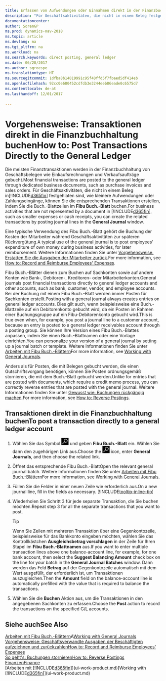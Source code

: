 ```yaml
---
title: Erfassen von Aufwendungen oder Einnahmen direkt in der Finanzbuchhaltung
description: "Für Geschäftsaktivitäten, die nicht in einem Beleg festgehlaten sind, wie kleinere Aufwendungen oder Zahlungseingänge, können Sie die entsprechenden Transaktionen erstellen, indem Sie die Buch.-Blattzeilen im Fibu Buch.-Blatt buchen."
documentationcenter: 
author: SorenGP
ms.prod: dynamics-nav-2018
ms.topic: article
ms.devlang: na
ms.tgt_pltfrm: na
ms.workload: na
ms.search.keywords: direct posting, general ledger
ms.date: 06/28/2017
ms.author: sgroespe
ms.translationtype: HT
ms.sourcegitcommit: 1dfba8b14019991c95f40ffd5f7fbaed5df414eb
ms.openlocfilehash: 92cc0e680452cdfdb3e3244eeb86eade0c6575d7
ms.contentlocale: de-at
ms.lasthandoff: 12/01/2017

---
```

# <a name="how-to-post-transactions-directly-to-the-general-ledger"></a><span data-ttu-id="4ce3a-103">Vorgehensweise: Transaktionen direkt in die Finanzbuchhaltung buchen</span><span class="sxs-lookup"><span data-stu-id="4ce3a-103">How to: Post Transactions Directly to the General Ledger</span></span>
<span data-ttu-id="4ce3a-104">Die meisten Finanztransaktionen werden in der Finanzbuchhaltung von Geschäftsbelegen wie Einkaufsrechnungen und Verkaufsaufträge gebucht.</span><span class="sxs-lookup"><span data-stu-id="4ce3a-104">Most financial transactions are posted to the general ledger through dedicated business documents, such as purchase invoices and sales orders.</span></span> <span data-ttu-id="4ce3a-105">Für Geschäftsaktivitäten, die nicht in einem Beleg in[!INCLUDE[d365fin](includes/d365fin_md.md)] festgehlaten sind, wie kleinere Aufwendungen oder Zahlungseingänge, können Sie die entsprechenden Transaktionen erstellen, indem Sie die Buch.-Blattzeilen im **Fibu Buch.-Blatt** buchen.</span><span class="sxs-lookup"><span data-stu-id="4ce3a-105">For business activities that are not represented by a document in [!INCLUDE[d365fin](includes/d365fin_md.md)], such as smaller expenses or cash receipts, you can create the related transactions by posting journal lines in the **General Journal** window.</span></span>

<span data-ttu-id="4ce3a-106">Eine typische Verwendung des Fibu Buch.-Blatt gehört die Buchung der Kosten der Mitarbeiter während  Geschäftsaktivitäten zur späteren Rückvergütung.</span><span class="sxs-lookup"><span data-stu-id="4ce3a-106">A typical use of the general journal is to post employees' expenditure of own money during business activities, for later reimbursement.</span></span> <span data-ttu-id="4ce3a-107">Weitere Informationen finden Sie unter [Vorgehensweise: Erstatten Sie die Ausgaben der Mitarbeiter zurück](finance-how-record-reimburse-employee-expenses.md).</span><span class="sxs-lookup"><span data-stu-id="4ce3a-107">For more information, see [How to: Record and Reimburse Employees' Expenses](finance-how-record-reimburse-employee-expenses.md).</span></span>

<span data-ttu-id="4ce3a-108">Fibu Buch.-Blätter dienen zum Buchen auf Sachkonten sowie auf andere Konten wie Bank-, Debitoren-, Kreditoren- oder Mitarbeiterkonten.</span><span class="sxs-lookup"><span data-stu-id="4ce3a-108">General journals post financial transactions directly to general ledger accounts and other accounts, such as bank, customer, vendor, and employee accounts.</span></span> <span data-ttu-id="4ce3a-109">Bei der Buchung mit einem Fibu Buch.-Blatt werden immer Posten für Sachkonten erstellt.</span><span class="sxs-lookup"><span data-stu-id="4ce3a-109">Posting with a general journal always creates entries on general ledger accounts.</span></span> <span data-ttu-id="4ce3a-110">Dies gilt auch, wenn beispielsweise eine Buch.-Blattzeile auf ein Debitorenkonto gebucht wird, da ein Posten im Rahmen einer Buchungsgruppe auf ein Fibu-Debitorenkonto gebucht wird.</span><span class="sxs-lookup"><span data-stu-id="4ce3a-110">This is true even when, for example, you post a journal line to a customer account, because an entry is posted to a general ledger receivables account through a posting group.</span></span> <span data-ttu-id="4ce3a-111">Sie können Ihre Version eines Fibu Buch.-Blattes anpassen, indem Sie einen Buch.-Blattnamen oder eine Vorlage einrichten.</span><span class="sxs-lookup"><span data-stu-id="4ce3a-111">You can personalize your version of a general journal by setting up a journal batch or template.</span></span> <span data-ttu-id="4ce3a-112">Weitere Informationen finden Sie unter [Arbeiten mit Fibu Buch.-Blättern](ui-work-general-journals.md)</span><span class="sxs-lookup"><span data-stu-id="4ce3a-112">For more information, see [Working with General Journals](ui-work-general-journals.md).</span></span>

<span data-ttu-id="4ce3a-113">Anders als für Posten, die mit Belegen gebucht werden, die einen Gutschriftsvorgang benötigen, können Sie Posten ordnungsgemäß stornieren, die mit dem Buch.-Blatt gebucht werden.</span><span class="sxs-lookup"><span data-stu-id="4ce3a-113">Unlike for entries that are posted with documents, which require a credit memo process, you can correctly reverse entries that are posted with the general journal.</span></span> <span data-ttu-id="4ce3a-114">Weitere Informationen finden Sie unter [Gewusst wie: Buchungen rückgängig machen](finance-how-reverse-journal-posting.md).</span><span class="sxs-lookup"><span data-stu-id="4ce3a-114">For more information, see [How to: Reverse Postings](finance-how-reverse-journal-posting.md).</span></span>

## <a name="to-post-a-transaction-directly-to-a-general-ledger-account"></a><span data-ttu-id="4ce3a-115">Transaktionen direkt in die Finanzbuchhaltung buchen</span><span class="sxs-lookup"><span data-stu-id="4ce3a-115">To post a transaction directly to a general ledger account</span></span>
1. <span data-ttu-id="4ce3a-116">Wählen Sie das Symbol ![Nach Seite oder Bericht suchen](media/ui-search/search_small.png "Nach Seite oder Bericht suchen") und geben **Fibu Buch.-Blatt** ein. Wählen Sie dann den zugehörigen Link aus.</span><span class="sxs-lookup"><span data-stu-id="4ce3a-116">Choose the ![Search for Page or Report](media/ui-search/search_small.png "Search for Page or Report icon") icon, enter **General Journals**, and then choose the related link.</span></span>
2. <span data-ttu-id="4ce3a-117">Öffnet das entsprechende Fibu Buch.-Blatt</span><span class="sxs-lookup"><span data-stu-id="4ce3a-117">Open the relevant general journal batch.</span></span> <span data-ttu-id="4ce3a-118">Weitere Informationen finden Sie unter [Arbeiten mit Fibu Buch.-Blättern](ui-work-general-journals.md)</span><span class="sxs-lookup"><span data-stu-id="4ce3a-118">For more information, see [Working with General Journals](ui-work-general-journals.md).</span></span>
3. <span data-ttu-id="4ce3a-119">Füllen Sie die Felder in einer neuen Zeile wie erforderlich aus.</span><span class="sxs-lookup"><span data-stu-id="4ce3a-119">On a new journal line, fill in the fields as necessary.</span></span> [!INCLUDE[tooltip-inline-tip](includes/tooltip-inline-tip_md.md)]    
4. <span data-ttu-id="4ce3a-120">Wiederholen Sie Schritt 3 für jede separate Transaktion, die Sie buchen möchten.</span><span class="sxs-lookup"><span data-stu-id="4ce3a-120">Repeat step 3 for all the separate transactions that you want to post.</span></span>

    > [!TIP]  
    > <span data-ttu-id="4ce3a-121">Wenn Sie Zeilen mit mehreren Transaktion über eine Gegenkontozeile, beispielsweise für das Bankkonto eingeben möchten, wählen Sie das Kontrollkästchen **Ausgleichsbetrag vorschlagen** in der Zeile für Ihren Stapel im **Fibu Buch.-Blattnamen** aus.</span><span class="sxs-lookup"><span data-stu-id="4ce3a-121">If you want to enter multiple transaction lines above one balance-account line, for example, for one bank account, then select the **Suggest Balancing Amount** check box on the line for your batch in the **General Journal Batches** window.</span></span> <span data-ttu-id="4ce3a-122">Dann werden das Feld **Betrag** auf der Gegenkontozeile automatisch mit dem Wert ausgefüllt, der erforderlich ist, um Transaktionen auszugleichen.</span><span class="sxs-lookup"><span data-stu-id="4ce3a-122">Then the **Amount** field on the balance-account line is automatically prefilled with the value that is required to balance the transactions.</span></span>
5. <span data-ttu-id="4ce3a-123">Wählen Sie die **Buchen** Aktion aus, um die Transaktionen in den angegebenen Sachkonten zu erfassen.</span><span class="sxs-lookup"><span data-stu-id="4ce3a-123">Choose the **Post** action to record the transactions on the specified G/L accounts.</span></span>

## <a name="see-also"></a><span data-ttu-id="4ce3a-124">Siehe auch</span><span class="sxs-lookup"><span data-stu-id="4ce3a-124">See Also</span></span>
<span data-ttu-id="4ce3a-125">[Arbeiten mit Fibu Buch.-Blättern](ui-work-general-journals.md)A</span><span class="sxs-lookup"><span data-stu-id="4ce3a-125">[Working with General Journals](ui-work-general-journals.md)</span></span>  
[<span data-ttu-id="4ce3a-126">Vorgehensweise: Geschäftsverwandte Ausgaben der Beschäftigten aufzeichnen und zurückzahlen</span><span class="sxs-lookup"><span data-stu-id="4ce3a-126">How to: Record and Reimburse Employees' Expenses</span></span>](finance-how-record-reimburse-employee-expenses.md)  
[<span data-ttu-id="4ce3a-127">So geht's: Buchungen stornieren</span><span class="sxs-lookup"><span data-stu-id="4ce3a-127">How to: Reverse Postings</span></span>](finance-how-reverse-journal-posting.md)  
[<span data-ttu-id="4ce3a-128">Finanzen</span><span class="sxs-lookup"><span data-stu-id="4ce3a-128">Finance</span></span>](finance.md)  
<span data-ttu-id="4ce3a-129">[Arbeiten mit [!INCLUDE[d365fin](includes/d365fin_md.md)]](ui-work-product.md)</span><span class="sxs-lookup"><span data-stu-id="4ce3a-129">[Working with [!INCLUDE[d365fin](includes/d365fin_md.md)]](ui-work-product.md)</span></span>  

